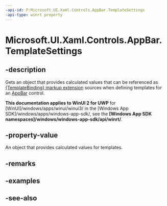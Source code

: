 ```yaml
---
-api-id: P:Microsoft.UI.Xaml.Controls.AppBar.TemplateSettings
-api-type: winrt property
---
```


<!-- Property syntax
public Windows.UI.Xaml.Controls.Primitives.AppBarTemplateSettings TemplateSettings { get; }
-->

# Microsoft.UI.Xaml.Controls.AppBar.TemplateSettings

## -description
Gets an object that provides calculated values that can be referenced as [{TemplateBinding} markup extension](/windows/uwp/xaml-platform/templatebinding-markup-extension) sources when defining templates for an [AppBar](appbar.md) control.

**This documentation applies to WinUI 2 for UWP** for [WinUI]/windows/apps/winui/winui3/ in the [Windows App SDK]/windows/apps/windows-app-sdk/, see the **[Windows App SDK namespaces]/windows/windows-app-sdk/api/winrt/**.

## -property-value
An object that provides calculated values for templates.

## -remarks

## -examples

## -see-also
